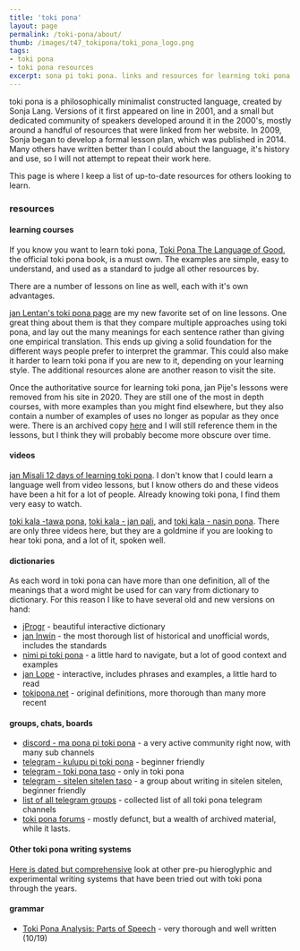 ```yaml
---
title: 'toki pona'
layout: page
permalink: /toki-pona/about/
thumb: /images/t47_tokipona/toki_pona_logo.png
tags:
- toki pona
- toki pona resources
excerpt: sona pi toki pona. links and resources for learning toki pona and engaging with others.
---
```


toki pona is a philosophically minimalist constructed language, created by Sonja Lang.  Versions of it first appeared on line in 2001, and a small but dedicated community of speakers developed around it in the 2000's, mostly around a handful of resources that were linked from her website.  In 2009, Sonja began to develop a formal lesson plan, which was published in 2014. Many others have written better than I could about the language, it's history and use, so I will not attempt to repeat their work here.

This page is where I keep a list of up-to-date resources for others looking to learn.

### resources

#### learning courses

If you know you want to learn toki pona, [Toki Pona The Language of Good](https://www.amazon.com/dp/B012M1RLXS), the official toki pona book, is a must own.  The examples are simple, easy to understand, and used as a standard to judge all other resources by.

There are a number of lessons on line as well, each with it's own advantages.

[jan Lentan's toki pona page](https://devurandom.xyz/tokipona/) are my new favorite set of on line lessons. One great thing about them is that they compare multiple approaches using toki pona, and lay out the many meanings for each sentence rather than giving one empirical translation. This ends up giving a solid foundation for the different ways people prefer to interpret the grammar.  This could also make it harder to learn toki pona if you are new to it, depending on your learning style. The additional resources alone are another reason to visit the site.


Once the authoritative source for learning toki pona, jan Pije's lessons were removed from his site in 2020. They are still one of the most in depth courses, with more examples than you might find elsewhere, but they also contain a number of examples of uses no longer as popular as they once were. There is an archived copy [here](https://en.wikibooks.org/wiki/Updated_jan_Pije%27s_lessons) and I will still reference them in the lessons, but I think they will probably become more obscure over time.

#### videos

[jan Misali 12 days of learning toki pona](https://www.youtube.com/watch?reload=9&v=4L-dvvng4Zc). I don't know that I could learn a language well from video lessons, but I know others do and these videos have been a hit for a lot of people. Already knowing toki pona, I find them very easy to watch.

[toki kala -tawa pona](https://www.youtube.com/watch?v=kVslAhkMgPU),  [toki kala - jan pali](https://www.youtube.com/watch?v=QdRBD7dfdlU), and [toki kala - nasin pona](https://www.youtube.com/watch?v=GcnnnAKyHRk). There are only three videos here, but they are a goldmine if you are looking to hear toki pona, and a lot of it, spoken well.

#### dictionaries

As each word in toki pona can have more than one definition, all of the meanings that a word might be used for can vary from dictionary to dictionary.  For this reason I like to have several old and new versions on hand:


  * [jProgr](https://jprogr.github.io/TokiPonaDictionary/) - beautiful interactive dictionary
  * [jan Inwin](https://docs.google.com/document/d/10hP3kR7mFN0E6xW3U6fZyDf7xKEEvxssM96qLq4E0ms/edit) - the most thorough list of historical and unofficial words, includes the standards
  * [nimi pi toki pona](pnimi.blogspot.com) - a little hard to navigate, but a lot of good context and examples
  * [jan Lope](https://htmlpreview.github.io/?https://raw.githubusercontent.com/jan-Lope/Toki_Pona_lessons_English/gh-pages/dictionary.html) - interactive, includes phrases and examples, a little hard to read
  * [tokipona.net](http://tokipona.net/tp/ClassicWordList.aspx) - original definitions, more thorough than many more recent

#### groups, chats, boards

  * [discord - ma pona pi toki pona](https://discord.com/invite/XKzj3ex) - a very active community right now, with many sub channels
  * [telegram - kulupu pi toki pona](https://t.me/kulupupitokipona) - beginner friendly
  * [telegram - toki pona taso](https://t.me/tokiponataso/19099) - only in toki pona
  * [telegram - sitelen sitelen taso](https://t.me/sitelensitelentaso) - a group about writing in sitelen sitelen, beginner friendly
  * [list of all telegram groups](https://t.me/tokiponaTelegram) - collected list of all toki pona telegram channels
  * [toki pona forums](http://forums.tokipona.org/) - mostly defunct, but a wealth of archived material, while it lasts.

#### Other toki pona writing systems

[Here is dated but comprehensive](http://tokipl.wikidot.com/art-pisma) look at other pre-pu hieroglyphic and experimental writing systems that have been tried out with toki pona through the years.

#### grammar

  * [Toki Pona Analysis: Parts of Speech](https://www.reddit.com/r/tokipona/comments/df0zbi/toki_pona_analysis_parts_of_speech/?utm_source=share&utm_medium=ios_app&utm_name=iossmf) - very thorough and well written (10/19)
